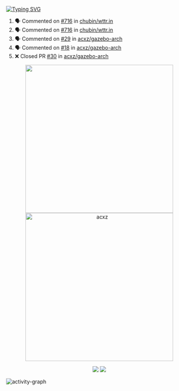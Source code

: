 [![Typing SVG](https://readme-typing-svg.herokuapp.com?size=16&color=AFFFA3&multiline=true&height=75&lines=contributing+to+robotics%2Faerospace%2Fml%2Fgpu+software;packaging+it+for+archlinux;ricer)](https://git.io/typing-svg)

<!--START_SECTION:activity-->
1. 🗣 Commented on [#716](https://github.com/chubin/wttr.in/issues/716) in [chubin/wttr.in](https://github.com/chubin/wttr.in)
2. 🗣 Commented on [#716](https://github.com/chubin/wttr.in/issues/716) in [chubin/wttr.in](https://github.com/chubin/wttr.in)
3. 🗣 Commented on [#29](https://github.com/acxz/gazebo-arch/issues/29) in [acxz/gazebo-arch](https://github.com/acxz/gazebo-arch)
4. 🗣 Commented on [#18](https://github.com/acxz/gazebo-arch/issues/18) in [acxz/gazebo-arch](https://github.com/acxz/gazebo-arch)
5. ❌ Closed PR [#30](https://github.com/acxz/gazebo-arch/pull/30) in [acxz/gazebo-arch](https://github.com/acxz/gazebo-arch)
<!--END_SECTION:activity-->

<p align="center">
  <img width="400em" src=https://github-readme-stats.vercel.app/api?username=acxz&include_all_commits=true&show_icons=true />
  <img width="400em" src="https://github-readme-streak-stats.herokuapp.com/?user=acxz&" alt="acxz" />
</p>

<p align="center">
  <img src=https://github-readme-stats.vercel.app/api/top-langs/?username=acxz&layout=compact />
  <img src=https://github-profile-trophy.vercel.app/?username=acxz&row=2&column=4 />
</p>

![activity-graph](https://activity-graph.herokuapp.com/graph?username=acxz&theme=aqua)
